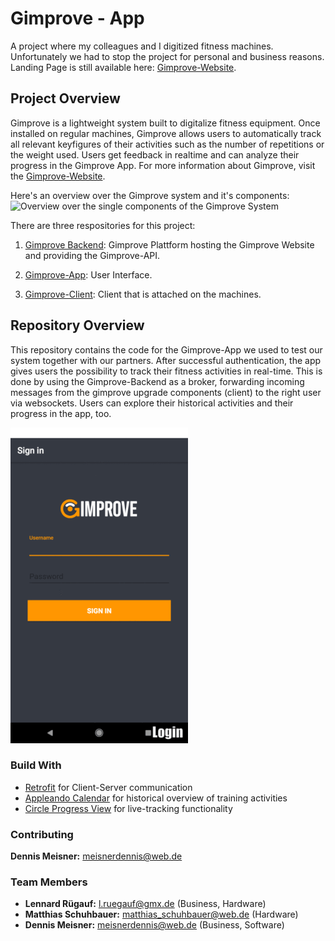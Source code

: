 # Gimprove - App
A project where my colleagues and I digitized fitness machines. Unfortunately we had to
stop the project for personal and business reasons. Landing Page is still available here:
[Gimprove-Website](www.gimprove.com).

## Project Overview
Gimprove is a lightweight system built to digitalize fitness equipment. Once installed on regular machines, Gimprove
allows users to automatically track all relevant keyfigures of their activities such as the number of repetitions
or the weight used. Users get feedback in realtime and can analyze their progress in the Gimprove App. For more
information about Gimprove, visit the [Gimprove-Website](www.gimprove.com).

Here's an overview over the Gimprove system and it's components:
![Overview over the single components of the Gimprove System](photos/ReadMe/GimproveSystem.png)

There are three respositories for this project:
1) [Gimprove Backend](https://github.com/denmei/gimprove-backend):
Gimprove Plattform hosting the Gimprove Website and providing the Gimprove-API.

2) [Gimprove-App](https://github.com/denmei/gimprove-app): User Interface.

3) [Gimprove-Client](https://github.com/denmei/gimprove-client): Client that is attached on the machines.

## Repository Overview
This repository contains the code for the Gimprove-App we used to test our system together with our partners.
After successful authentication, the app gives users the possibility to track their
fitness activities in real-time. This is done by using the Gimprove-Backend as a broker,
forwarding incoming messages from the gimprove upgrade components (client) to the right user via websockets.
Users can explore their historical activities and their progress in the app, too.

![App-Overview](/readme/app.gif)


### Build With
* [Retrofit](https://github.com/square/retrofit) for Client-Server communication
* [Appleando Calendar](https://github.com/Applandeo/Material-Calendar-View) for historical overview
of training activities
* [Circle Progress View](https://github.com/jakob-grabner/Circle-Progress-View) for live-tracking
functionality

### Contributing
**Dennis Meisner:** meisnerdennis@web.de

### Team Members
* **Lennard Rügauf:** l.ruegauf@gmx.de (Business, Hardware)
* **Matthias Schuhbauer:** matthias_schuhbauer@web.de (Hardware)
* **Dennis Meisner:** meisnerdennis@web.de (Business, Software)
